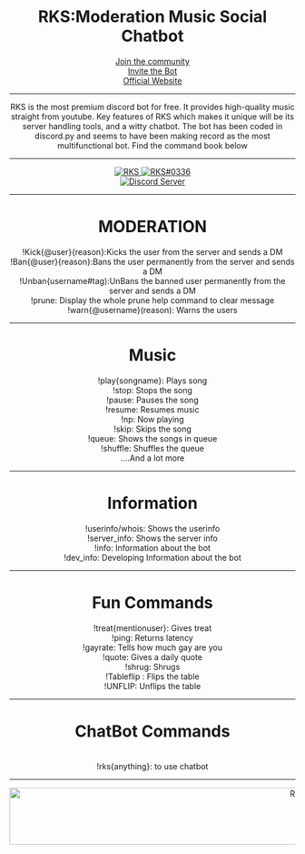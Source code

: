<htmtl>
<head>

 <center> <h1> RKS:Moderation Music Social Chatbot </h1>
 
<body>
 <a href="https://discord.gg/2jFkBGcpJM">Join the community</a><br>
<a href="https://discord.com/api/oauth2/authorize?client_id=760415780176658442&permissions=8&scope=bot">Invite the Bot</a><br>
  <a href="https://rksbot.netlify.app/">Official Website</a><br>
  <hr>
 RKS is the most premium discord bot for free. It provides high-quality music straight from youtube. Key features of RKS which makes it unique will be its server handling tools, and a witty chatbot. The bot has been coded in discord.py and seems to have been making record as the most multifunctional bot. Find the command book below <br><hr>
<a href="https://top.gg/bot/760415780176658442">
    <img src="https://top.gg/api/widget/760415780176658442.svg" alt="RKS" />
</a>
  <a href="https://status.watchbot.app/bot/760415780176658442">
    <img src="https://api.watchbot.app/bot/760415780176658442/widget?theme=dark" alt="RKS#0336" />
  <br>
  <a href="https://discord.gg/gPSeWNUWrE">
    <img src="https://discordapp.com/api/guilds/776100065117863968/widget.png?style=shield" alt="Discord Server">
  </a>
</a> <br> <hr>

<h1> MODERATION </H1>
!Kick{@user}{reason}:Kicks the user from the server and sends a DM<br>
!Ban{@user}{reason}:Bans the user permanently from the server and sends a DM<br>
!Unban{username#tag):UnBans the banned user permanently from the server and sends a DM<br>
!prune: Display the whole prune help command to clear message
!warn{@username}(reason): Warns the users
  <hr>
  <h1> Music </h1>
  !play{songname}: Plays song <br>
  !stop: Stops the song <br>
  !pause: Pauses the song <br>
  !resume: Resumes music <br>
  !np: Now playing <br>
  !skip: Skips the song <br>
  !queue: Shows the songs in queue <br>
  !shuffle: Shuffles the queue<br>
  ....And a lot more<br>
  <hr>
  <H1> Information </h1>
  !userinfo/whois: Shows the userinfo <br>
  !server_info: Shows the server info <br>
  !info: Information about the bot <br>
  !dev_info: Developing Information about the bot <br>
  <hr>
    <H1> Fun Commands </h1>
  !treat{mentionuser}: Gives treat <br>
  !ping: Returns latency <br>
  !gayrate: Tells how much gay are you <br>
  !quote: Gives a daily quote <br>
  !shrug: Shrugs <br>
  !Tableflip : Flips the table <br>
  !UNFLIP: Unflips the table <br>
  <hr>
  <H1> ChatBot Commands </h1><br>
  !rks{anything}: to use chatbot <br>
  <hr>

<img src="https://cdn.discordapp.com/attachments/803653983272435732/803662566903119902/standard_1.gif" alt="RKS" width="1000" height="100">
</center>
</body>
</head>
</html>

